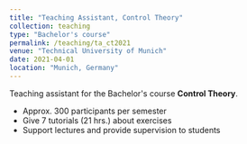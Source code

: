 ```yaml
---
title: "Teaching Assistant, Control Theory"
collection: teaching
type: "Bachelor's course"
permalink: /teaching/ta_ct2021
venue: "Technical University of Munich"
date: 2021-04-01
location: "Munich, Germany"
---
```


Teaching assistant for the Bachelor's course <b>Control Theory</b>.

* Approx. 300 participants per semester
* Give 7 tutorials (21 hrs.) about exercises 
* Support lectures and provide supervision to students